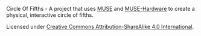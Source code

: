 Circle Of Fifths - A project that uses [MUSE](https://github.com/AllwineDesigns/MUSE) and [MUSE-Hardware](https://github.com/AllwineDesigns/MUSE-Hardware) to create a physical, interactive circle of fifths.

Licensed under [Creative Commons Attribution-ShareAlike 4.0 International](https://creativecommons.org/licenses/by-sa/4.0/).
